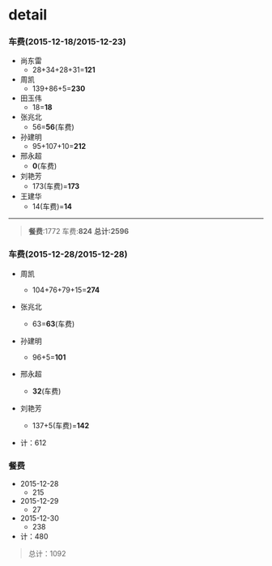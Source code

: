 # detail

### 车费(2015-12-18/2015-12-23)

+ 尚东雷
    + 28+34+28+31=**121**
+ 周凯
    + 139+86+5=**230** 
+ 田玉伟
    + 18=**18**
+ 张兆北
    + 56=**56**(车费)
+ 孙建明
    + 95+107+10=**212**
+ 邢永超
    + **0**(车费) 
+ 刘艳芳
    + 173(车费)=**173**
+ 王建华
    + 14(车费)=**14**
****



> **餐费**:1772  车费:**824** **总计:2596**


### 车费(2015-12-28/2015-12-28)

+ 周凯
    + 104+76+79+15=**274** 
+ 张兆北
    + 63=**63**(车费)
+ 孙建明
    + 96+5=**101**
+ 邢永超
    + **32**(车费) 
+ 刘艳芳
    + 137+5(车费)=**142**

+ 计：612 

### 餐费

+ 2015-12-28
    + 215 
+ 2015-12-29
    + 27
+ 2015-12-30
    + 238
+ 计：480

> 总计：1092